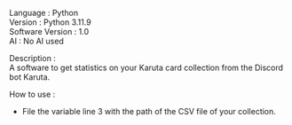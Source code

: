 Language : Python  
Version : Python 3.11.9  
Software Version : 1.0  
AI : No AI used   
   
Description :   
A software to get statistics on your Karuta card collection from the Discord bot Karuta.   
   
How to use :   
- File the variable line 3 with the path of the CSV file of your collection.

